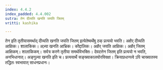 ```yaml
---
index: 4.4.2
index_padded: 4.4.002
sutra: तेन दीव्यति खनति जयति जितम्
vritti: kashika

---
```

तेन इति तृतीयासमर्थाद् दीव्यति खनति जयति जितम् इत्येतेष्वर्थेषु ठक् प्रत्ययो भवति। अक्षैर् दीव्यति आक्षिकः। शालाकिकः। अभ्र्या खनति आभ्रिकः। कौद्दालिकः। अक्षैर् जयति आक्षिकः। अक्षैर् जितम् आक्षिकम्। शालाकिकम्। सर्वत्र करणे तृतीया समर्थविभक्तिः। देवदत्तेन जितम् इति प्रत्ययो न भवति, अनभिधानात्। अङ्गुल्या खनति इति च। प्रत्ययार्थे सङ्ख्याकालयोरविवक्षा। क्रियाप्रधानत्वे ऽपि चाख्यातस्य तद्धितः स्वभावात् साधनप्रधानः।